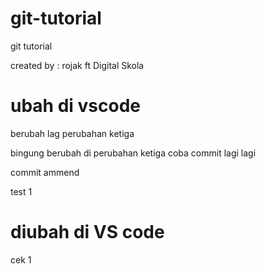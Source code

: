 # git-tutorial
git tutorial

created by : rojak
ft Digital Skola


# ubah di vscode
berubah lag
perubahan ketiga

bingung berubah di perubahan ketiga
coba commit lagi
lagi

commit ammend


test 1
 # diubah di VS code
 cek 1


